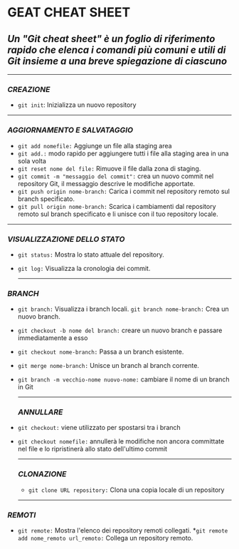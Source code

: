 # **GEAT CHEAT SHEET**

## _Un "Git cheat sheet" è un foglio di riferimento rapido che elenca i comandi più comuni e utili di Git insieme a una breve spiegazione di ciascuno_

---

### _CREAZIONE_

- `git init`: Inizializza un nuovo repository

---

### _AGGIORNAMENTO E SALVATAGGIO_

- `git add nomefile:` Aggiunge un file alla staging area
- `git add.:` modo rapido per aggiungere tutti i file alla staging area in una sola volta
- `git reset nome del file:` Rimuove il file dalla zona di staging.
- `git commit -m "messaggio del commit":` crea un nuovo commit nel repository Git, il messaggio descrive le modifiche apportate.
- `git push origin nome-branch:` Carica i commit nel repository remoto sul branch specificato.
- `git pull origin nome-branch:` Scarica i cambiamenti dal repository remoto sul branch specificato e li unisce con il tuo repository locale.

---

### _VISUALIZZAZIONE DELLO STATO_

- `git status:` Mostra lo stato attuale del repository.
- `git log:` Visualizza la cronologia dei commit.

  ***

### _BRANCH_

- `git branch:` Visualizza i branch locali.
  `git branch nome-branch:` Crea un nuovo branch.
- `git checkout -b nome del branch:` creare un nuovo branch e passare immediatamente a esso

- `git checkout nome-branch:` Passa a un branch esistente.
- `git merge nome-branch:` Unisce un branch al branch corrente.
- `git branch -m vecchio-nome nuovo-nome:` cambiare il nome di un branch in Git

  ***

  ### _ANNULLARE_

- `git checkout:` viene utilizzato per spostarsi tra i branch
- `git checkout nomefile:` annullerà le modifiche non ancora committate nel file e lo ripristinerà allo stato dell'ultimo commit

  ***

  ### _CLONAZIONE_

  - `git clone URL repository:` Clona una copia locale di un repository

  ***

### _REMOTI_

- `git remote:` Mostra l'elenco dei repository remoti collegati. \*`git remote add nome_remoto url_remoto:` Collega un repository remoto.
